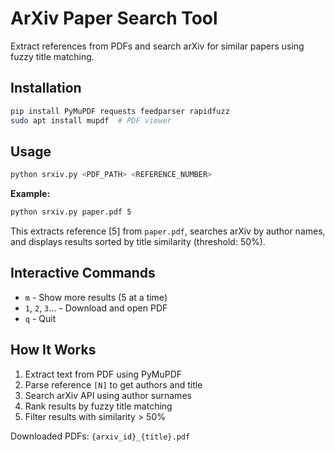 # ArXiv Paper Search Tool

Extract references from PDFs and search arXiv for similar papers using fuzzy title matching.

## Installation

```bash
pip install PyMuPDF requests feedparser rapidfuzz
sudo apt install mupdf  # PDF viewer
```

## Usage

```bash
python srxiv.py <PDF_PATH> <REFERENCE_NUMBER>
```

**Example:**
```bash
python srxiv.py paper.pdf 5
```

This extracts reference [5] from `paper.pdf`, searches arXiv by author names, and displays results sorted by title similarity (threshold: 50%).

## Interactive Commands

- `m` - Show more results (5 at a time)
- `1`, `2`, `3`... - Download and open PDF
- `q` - Quit

## How It Works

1. Extract text from PDF using PyMuPDF
2. Parse reference `[N]` to get authors and title
3. Search arXiv API using author surnames
4. Rank results by fuzzy title matching
5. Filter results with similarity > 50%

Downloaded PDFs: `{arxiv_id}_{title}.pdf`

